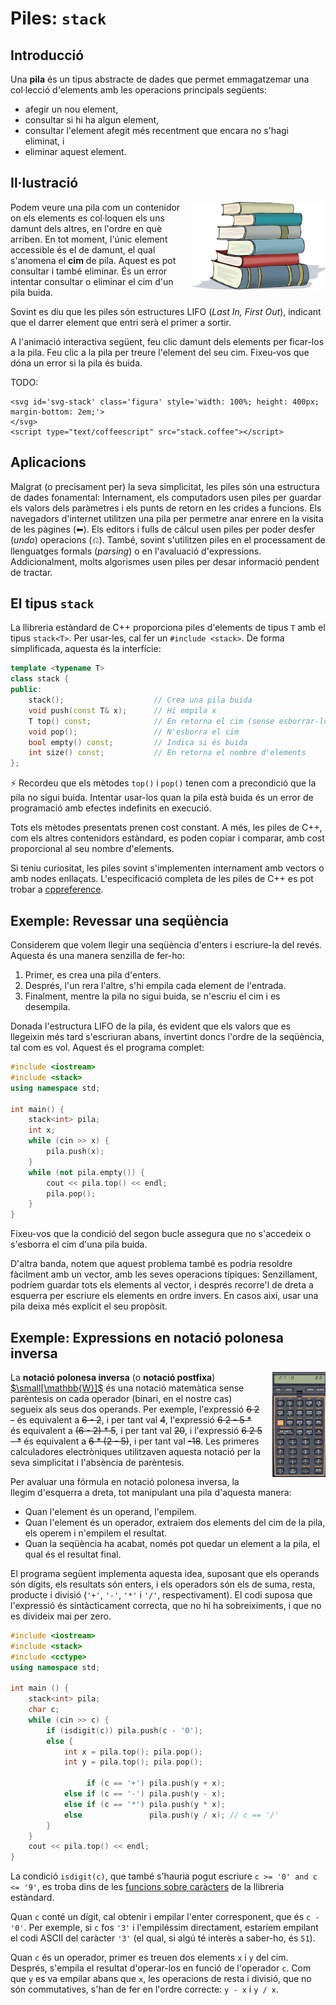 # Piles: `stack`

## Introducció

Una **pila** és un tipus abstracte de dades que permet emmagatzemar
una col·lecció d'elements amb les operacions principals següents:

-   afegir un nou element,
-   consultar si hi ha algun element,
-   consultar l'element afegit més recentment que encara no s'hagi eliminat, i
-   eliminar aquest element.

## Il·lustració

<img src='./stack.png' style='height: 10em; float: right; margin: 0 0 1em 1em;'/>

Podem veure una pila com un contenidor on els elements es col·loquen
els uns damunt dels altres, en l'ordre en què arriben. En tot moment,
l'únic element accessible és el de damunt, el qual s'anomena
el **cim** de pila. Aquest es pot consultar i també eliminar.
És un error intentar consultar o eliminar el cim d'un pila buida.

Sovint es diu que les piles són estructures LIFO (_Last In, First Out_),
indicant que el darrer element que entri serà el primer a sortir.

A l'animació interactiva següent, feu clic damunt dels elements per ficar-los
a la pila. Feu clic a la pila per treure l'element del seu cim.
Fixeu-vos que dóna un error si la pila és buida.

TODO:

```
<svg id='svg-stack' class='figura' style='width: 100%; height: 400px; margin-bottom: 2em;'>
</svg>
<script type="text/coffeescript" src="stack.coffee"></script>
```

## Aplicacions

Malgrat (o precisament per) la seva simplicitat, les piles són una
estructura de dades fonamental: Internament, els computadors usen piles
per guardar els valors dels paràmetres i els punts de retorn en les
crides a funcions. Els navegadors d'internet utilitzen una pila per
permetre anar enrere en la visita de les pàgines (⬅).
Els editors i fulls de cálcul usen piles per poder desfer (_undo_) operacions (⎌).
També, sovint s'utilitzen piles en el processament de llenguatges formals
(_parsing_) o en l'avaluació d'expressions.
Addicionalment, molts algorismes usen piles per desar informació pendent de tractar.

## El tipus `stack`

La llibreria estàndard de C++ proporciona
piles d'elements de tipus `T` amb el tipus `stack<T>`.
Per usar-les, cal fer un `#include <stack>`.
De forma simplificada, aquesta és la interfície:

```c++
template <typename T>
class stack {
public:
    stack();                    // Crea una pila buida
    void push(const T& x);      // Hi empila x
    T top() const;              // En retorna el cim (sense esborrar-lo)
    void pop();                 // N'esborra el cim
    bool empty() const;         // Indica si és buida
    int size() const;           // En retorna el nombre d'elements
};
```

⚡ Recordeu que els mètodes `top()` i `pop()`
tenen com a precondició que la pila no sigui buida.
Intentar usar-los quan la pila està buida
és un error de programació amb efectes indefinits en execució.

Tots els mètodes presentats prenen cost constant.
A més, les piles de C++, com els altres contenidors estàndard,
es poden copiar i comparar, amb cost proporcional al seu nombre d'elements.

Si teniu curiositat, les piles sovint s'implementen internament
amb vectors o amb nodes enllaçats.
L'especificació completa de les piles de C++ es pot trobar a
[cppreference](http://en.cppreference.com/w/cpp/container/stack).

## Exemple: Revessar una seqüència

Considerem que volem llegir una seqüència d'enters i escriure-la del revés.
Aquesta és una manera senzilla de fer-ho:

1. Primer, es crea una pila d'enters.
2. Després, l'un rera l'altre, s'hi empila cada element de l'entrada.
3. Finalment, mentre la pila no sigui buida, se n'escriu el cim i es desempila.

Donada l'estructura LIFO de la pila,
és evident que els valors que es llegeixin més tard s'escriuran abans,
invertint doncs l'ordre de la seqüència, tal com es vol.
Aquest és el programa complet:

```c++
#include <iostream>
#include <stack>
using namespace std;

int main() {
    stack<int> pila;
    int x;
    while (cin >> x) {
        pila.push(x);
    }
    while (not pila.empty()) {
        cout << pila.top() << endl;
        pila.pop();
    }
}
```

Fixeu-vos que la condició del segon bucle
assegura que no s'accedeix o s'esborra el cim d'una pila buida.

D'altra banda, notem que aquest problema
també es podria resoldre fàcilment amb un vector,
amb les seves operacions típiques:
Senzillament, podríem guardar tots els elements al vector,
i després recorre'l de dreta a esquerra
per escriure els elements en ordre invers.
En casos així, usar una pila deixa més explícit
el seu propòsit.

## Exemple: Expressions en notació polonesa inversa

<img src='./rpn.png' style='height: 12em; float: right; margin: 0 0 1em 1em;'/>

La **notació polonesa inversa** (o **notació postfixa**)
[$\small[\mathbb{W}]$](https://ca.wikipedia.org/wiki/Notaci%C3%B3_polonesa_inversa)
és una notació matemàtica sense parèntesis
on cada operador (binari, en el nostre cas) segueix als seus dos operands.
Per exemple, l'expressió ~~6 2 -~~ és equivalent a ~~6 - 2~~, i per tant val ~~4~~,
l'expressió ~~6 2 - 5 \*~~ és equivalent a ~~(6 - 2) \* 5~~, i per tant val ~~20~~,
i l'expressió ~~6 2 5 - \*~~ és equivalent a ~~6 \* (2 - 5)~~, i per tant val ~~-18~~.
Les primeres calculadores electròniques utilitzaven aquesta notació per la seva simplicitat
i l'absència de parèntesis.

Per avaluar una fórmula en notació polonesa inversa,
la llegim d'esquerra a dreta,
tot manipulant una pila d'aquesta manera:

-   Quan l'element és un operand, l'empilem.
-   Quan l'element és un operador, extraiem dos elements
    del cim de la pila, els operem i n'empilem el resultat.
-   Quan la seqüència ha acabat, només pot quedar un element a la pila,
    el qual és el resultat final.

El programa següent implementa aquesta idea, suposant que els operands
són dígits, els resultats són enters, i els operadors són els
de suma, resta, producte i divisió
(`'+'`, `'-'`, `'*'` i `'/'`, respectivament).
El codi suposa que l'expressió és sintàcticament
correcta, que no hi ha sobreiximents, i que no es divideix mai per zero.

```c++
#include <iostream>
#include <stack>
#include <cctype>
using namespace std;

int main () {
    stack<int> pila;
    char c;
    while (cin >> c) {
        if (isdigit(c)) pila.push(c - '0');
        else {
            int x = pila.top(); pila.pop();
            int y = pila.top(); pila.pop();

                 if (c == '+') pila.push(y + x);
            else if (c == '-') pila.push(y - x);
            else if (c == '*') pila.push(y * x);
            else               pila.push(y / x); // c == '/'
        }
    }
    cout << pila.top() << endl;
}
```

La condició `isdigit(c)`,
que també s'hauria pogut escriure `c >= '0' and c <= '9'`,
es troba dins de les [funcions sobre caràcters](/stl/cctype.html)
de la llibreria estàndard.

Quan `c` conté un dígit, cal obtenir i empilar l'enter corresponent,
que és `c - '0'`. Per exemple, si `c` fos `'3'` i l'empiléssim directament,
estaríem empilant el codi ASCII del caràcter `'3'`
(el qual, si algú té interès a saber-ho, és `51`).

Quan `c` és un operador,
primer es treuen dos elements `x` i `y` del cim.
Després, s'empila el resultat d'operar-los en funció de l'operador `c`.
Com que `y` es va empilar abans que `x`,
les operacions de resta i divisió, que no són commutatives,
s'han de fer en l'ordre correcte: `y - x` i `y / x`.

<Autors autors="jpetit roura"/>
